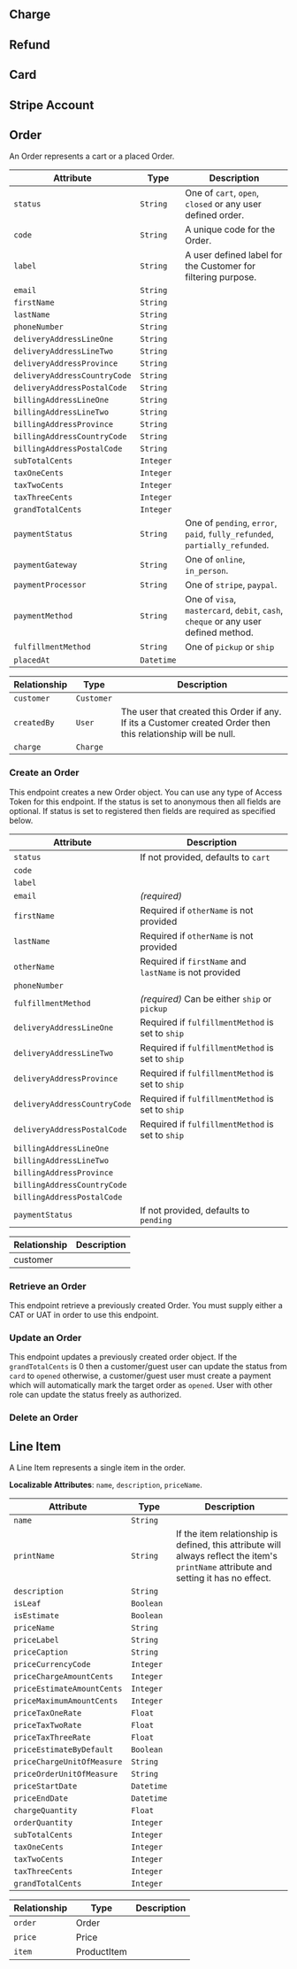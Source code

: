 ## Charge

## Refund

## Card

## Stripe Account

## Order

An Order represents a cart or a placed Order.

Attribute                    | Type     | Description
-----------------------------|------------|-----------
`status`                     | `String`   | One of `cart`, `open`, `closed` or any user defined order.
`code`                       | `String`   | A unique code for the Order.
`label`                      | `String`   | A user defined label for the Customer for filtering purpose.
`email`                      | `String`   |
`firstName`                  | `String`   |
`lastName`                   | `String`   |
`phoneNumber`                | `String`   |
`deliveryAddressLineOne`     | `String`   |
`deliveryAddressLineTwo`     | `String`   |
`deliveryAddressProvince`    | `String`   |
`deliveryAddressCountryCode` | `String`   |
`deliveryAddressPostalCode`  | `String`   |
`billingAddressLineOne`      | `String`   |
`billingAddressLineTwo`      | `String`   |
`billingAddressProvince`     | `String`   |
`billingAddressCountryCode`  | `String`   |
`billingAddressPostalCode`   | `String`   |
`subTotalCents`              | `Integer`  |
`taxOneCents`                | `Integer`  |
`taxTwoCents`                | `Integer`  |
`taxThreeCents`              | `Integer`  |
`grandTotalCents`            | `Integer`  |
`paymentStatus`              | `String`   | One of `pending`, `error`, `paid`, `fully_refunded`, `partially_refunded`.
`paymentGateway`             | `String`   | One of `online`, `in_person`.
`paymentProcessor`           | `String`   | One of `stripe`, `paypal`.
`paymentMethod`              | `String`   | One of `visa`, `mastercard`, `debit`, `cash`, `cheque` or any user defined method.
`fulfillmentMethod`          | `String`   | One of `pickup` or `ship`
`placedAt`                   | `Datetime` |


Relationship                        | Type                            | Description
------------------------------------|---------------------------------|-----------
`customer`                          | `Customer`                      |
`createdBy`                         | `User`                          | The user that created this Order if any. If its a Customer created Order then this relationship will be null.
`charge`                            | `Charge`                        |

### Create an Order

This endpoint creates a new Order object. You can use any type of Access Token for this endpoint. If the status is set to anonymous then all fields are optional. If status is set to registered then fields are required as specified below.

Attribute                    | Description
-----------------------------|-----------------------
`status`                     | If not provided, defaults to `cart`
`code`                       |
`label`                      |
`email`                      | _(required)_
`firstName`                  | Required if `otherName` is not provided
`lastName`                   | Required if `otherName` is not provided
`otherName`                  | Required if `firstName` and `lastName` is not provided
`phoneNumber`                |
`fulfillmentMethod`          | _(required)_ Can be either `ship` or `pickup`
`deliveryAddressLineOne`     | Required if `fulfillmentMethod` is set to `ship`
`deliveryAddressLineTwo`     | Required if `fulfillmentMethod` is set to `ship`
`deliveryAddressProvince`    | Required if `fulfillmentMethod` is set to `ship`
`deliveryAddressCountryCode` | Required if `fulfillmentMethod` is set to `ship`
`deliveryAddressPostalCode`  | Required if `fulfillmentMethod` is set to `ship`
`billingAddressLineOne`      |
`billingAddressLineTwo`      |
`billingAddressProvince`     |
`billingAddressCountryCode`  |
`billingAddressPostalCode`   |
`paymentStatus`              | If not provided, defaults to `pending`


Relationship       | Description
-------------------|-------------
customer           |


### Retrieve an Order

This endpoint retrieve a previously created Order. You must supply either a CAT or UAT in order to use this endpoint.


### Update an Order

This endpoint updates a previously created order object. If the `grandTotalCents` is 0 then a customer/guest user can update
the status from `card` to `opened` otherwise, a customer/guest user must create a payment which will automatically mark the target
order as `opened`. User with other role can update the status freely as authorized.

### Delete an Order


## Line Item

A Line Item represents a single item in the order.

**Localizable Attributes**: `name`, `description`, `priceName`.

Attribute                    | Type     | Description
-----------------------------|----------|-----------
`name`                       | `String`   |
`printName`                  | `String`   | If the item relationship is defined, this attribute will always reflect the item's `printName` attribute and setting it has no effect.
`description`                | `String`   |
`isLeaf`                     | `Boolean`  |
`isEstimate`                 | `Boolean`  |
`priceName`                  | `String`   |
`priceLabel`                 | `String`   |
`priceCaption`               | `String`   |
`priceCurrencyCode`          | `Integer`  |
`priceChargeAmountCents`     | `Integer`  |
`priceEstimateAmountCents`   | `Integer`  |
`priceMaximumAmountCents`    | `Integer`  |
`priceTaxOneRate`            | `Float`    |
`priceTaxTwoRate`            | `Float`    |
`priceTaxThreeRate`          | `Float`    |
`priceEstimateByDefault`     | `Boolean`  |
`priceChargeUnitOfMeasure`   | `String`   |
`priceOrderUnitOfMeasure`    | `String`   |
`priceStartDate`             | `Datetime` |
`priceEndDate`               | `Datetime` |
`chargeQuantity`             | `Float`    |
`orderQuantity`              | `Integer`  |
`subTotalCents`              | `Integer`  |
`taxOneCents`                | `Integer`  |
`taxTwoCents`                | `Integer`  |
`taxThreeCents`              | `Integer`  |
`grandTotalCents`            | `Integer`  |


Relationship                        | Type                     | Description
------------------------------------|--------------------------|-----------
`order`                             | Order                    |
`price`                             | Price                    |
`item`                              | ProductItem              |

